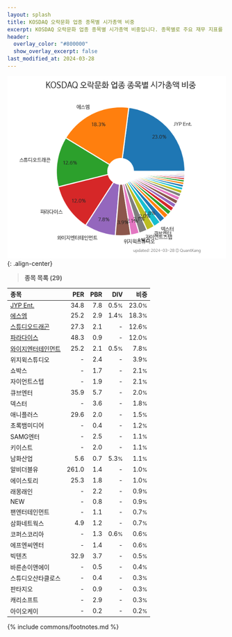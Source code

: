 ```yaml
---
layout: splash
title: KOSDAQ 오락문화 업종 종목별 시가총액 비중
excerpt: KOSDAQ 오락문화 업종 종목별 시가총액 비중입니다. 종목별로 주요 재무 지표를 함께 표시합니다.
header:
  overlay_color: "#800000"
  show_overlay_excerpt: false
last_modified_at: 2024-03-28
---
```



![KOSDAQ 오락문화 업종 종목별 시가총액 비중](/stats/sector/images/kosdaq_업종_오락문화_종목.png){: .align-center}


> **종목 목록 (29)**<a id="list"></a>

| **종목** | **PER** | **PBR** | **DIV** | **비중** |
| :------- | ------: | ------: | ------: | -------: |
| [JYP Ent.](/035900/) | 34.8 | 7.8 | 0.5<small>%</small> | 23.0<small>%</small> |
| [에스엠](/041510/) | 25.2 | 2.9 | 1.4<small>%</small> | 18.3<small>%</small> |
| [스튜디오드래곤](/253450/) | 27.3 | 2.1 | - | 12.6<small>%</small> |
| [파라다이스](/034230/) | 48.3 | 0.9 | - | 12.0<small>%</small> |
| [와이지엔터테인먼트](/122870/) | 25.2 | 2.1 | 0.5<small>%</small> | 7.8<small>%</small> |
| 위지윅스튜디오 | - | 2.4 | - | 3.9<small>%</small> |
| 쇼박스 | - | 1.7 | - | 2.1<small>%</small> |
| 자이언트스텝 | - | 1.9 | - | 2.1<small>%</small> |
| 큐브엔터 | 35.9 | 5.7 | - | 2.0<small>%</small> |
| 덱스터 | - | 3.6 | - | 1.8<small>%</small> |
| 애니플러스 | 29.6 | 2.0 | - | 1.5<small>%</small> |
| 초록뱀미디어 | - | 0.4 | - | 1.2<small>%</small> |
| SAMG엔터 | - | 2.5 | - | 1.1<small>%</small> |
| 키이스트 | - | 2.0 | - | 1.1<small>%</small> |
| 남화산업 | 5.6 | 0.7 | 5.3<small>%</small> | 1.1<small>%</small> |
| 알비더블유 | 261.0 | 1.4 | - | 1.0<small>%</small> |
| 에이스토리 | 25.3 | 1.8 | - | 1.0<small>%</small> |
| 래몽래인 | - | 2.2 | - | 0.9<small>%</small> |
| NEW | - | 0.8 | - | 0.9<small>%</small> |
| 팬엔터테인먼트 | - | 1.1 | - | 0.7<small>%</small> |
| 삼화네트웍스 | 4.9 | 1.2 | - | 0.7<small>%</small> |
| 코퍼스코리아 | - | 1.3 | 0.6<small>%</small> | 0.6<small>%</small> |
| 에프엔씨엔터 | - | 1.4 | - | 0.6<small>%</small> |
| 빅텐츠 | 32.9 | 3.7 | - | 0.5<small>%</small> |
| 바른손이앤에이 | - | 0.5 | - | 0.4<small>%</small> |
| 스튜디오산타클로스 | - | 0.4 | - | 0.3<small>%</small> |
| 판타지오 | - | 0.9 | - | 0.3<small>%</small> |
| 캐리소프트 | - | 2.9 | - | 0.3<small>%</small> |
| 아이오케이 | - | 0.2 | - | 0.2<small>%</small> |

{% include commons/footnotes.md %}